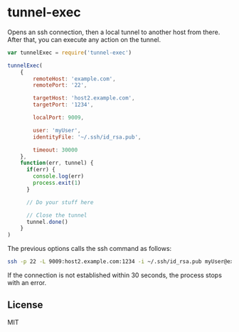 tunnel-exec
===========

Opens an ssh connection, then a local tunnel to another host from there. After that, you can execute any action on the tunnel.

```js
var tunnelExec = require('tunnel-exec')

tunnelExec(
    {
        remoteHost: 'example.com',
        remotePort: '22',

        targetHost: 'host2.example.com',
        targetPort: '1234',

        localPort: 9009,

        user: 'myUser',
        identityFile: '~/.ssh/id_rsa.pub',

        timeout: 30000
    },
    function(err, tunnel) {
      if(err) {
        console.log(err)
        process.exit(1)
      }

      // Do your stuff here

      // Close the tunnel
      tunnel.done()
    }
)
```

The previous options calls the ssh command as follows:

```bash
ssh -p 22 -L 9009:host2.example.com:1234 -i ~/.ssh/id_rsa.pub myUser@example.com
```

If the connection is not established within 30 seconds, the process stops with an error.


License
-------

MIT
